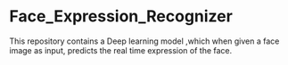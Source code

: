 # Face_Expression_Recognizer
This repository contains a Deep learning model ,which when given a face image as input, predicts the real time expression of the face.

